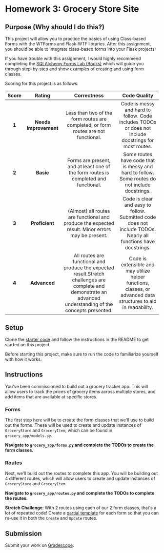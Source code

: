 # Homework 3: Grocery Store Site

## Purpose (Why should I do this?)

This project will allow you to practice the basics of using Class-based Forms with the WTForms and Flask-WTF libraries. After this assignment, you should be able to integrate class-based forms into your Flask projects!

If you have trouble with this assignment, I would highly recommend completing the [SQLAlchemy Forms Lab (Books)](https://github.com/Make-School-Labs/BEW-1.2-Forms-Lab) which will guide you through step-by-step and show examples of creating and using form classes.

Scoring for this project is as follows:

| Score | Rating | Correctness | Code Quality |
| :---: | :----: | :---------: | :----------: |
| **1** | **Needs Improvement** | Less than two of the form routes are completed, or form routes are not functional. | Code is messy and hard to follow. Code includes TODOs or does not include docstrings for most routes. |
| **2** | **Basic** | Forms are present, and at least one of the form routes is completed and functional. | Some routes have code that is messy and hard to follow. Some routes do not include docstrings. |
| **3** | **Proficient** | (Almost) all routes are functional and produce the expected result. Minor errors may be present. | Code is clear and easy to follow. Submitted code does not include TODOs. Nearly all functions have docstrings. |
| **4** | **Advanced** | All routes are functional and produce the expected result.Stretch challenges are complete and demonstrate an advanced understanding of the concepts presented. | Code is extensible and may utilize helper functions, classes, or advanced data structures to aid in readability. |

## Setup

Clone the [starter code](https://github.com/Tech-at-DU/ACS-1220-Grocery-Store-Homework) and follow the instructions in the README to get started on this project.

Before starting this project, make sure to run the code to familiarize yourself with how it works.

## Instructions

You've been commissioned to build out a grocery tracker app. This will allow users to track the prices of grocery items across multiple stores, and add items that are available at specific stores.

### Forms

The first step here will be to create the form classes that we'll use to build out the forms. These will be used to create and update instances of `GroceryStore` and `GroceryItem`, which can be found in `grocery_app/models.py`.

**Navigate to `grocery_app/forms.py` and complete the TODOs to create the form classes.**

### Routes

Next, we'll build out the routes to complete this app. You will be building out 4 different routes, which will allow users to create and update instances of `GroceryStore` and `GroceryItem`.

**Navigate to `grocery_app/routes.py` and complete the TODOs to complete the routes.**

**Stretch Challenge**: With 2 routes using each of our 2 form classes, that's a lot of repeated code! Create a [partial template](https://jinja.palletsprojects.com/en/2.11.x/templates/#include) for each form so that you can re-use it in both the `Create` and `Update` routes.

## Submission

Submit your work on [Gradescope](https://gradescope.com).

